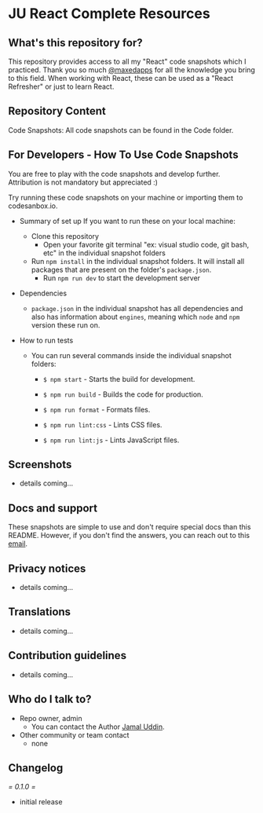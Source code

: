 # JU React Complete Resources #

## What's this repository for? ##

This repository provides access to all my "React" code snapshots which I practiced. Thank you so much [@maxedapps](https://twitter.com/maxedapps) for all the knowledge you bring to this field. When working with React, these can be used as a "React Refresher" or just to learn React.

## Repository Content ##

Code Snapshots: All code snapshots can be found in the Code folder.

## For Developers - How To Use Code Snapshots ##

You are free to play with the code snapshots and develop further. Attribution is not mandatory but appreciated :)

Try running these code snapshots on your machine or importing them to codesanbox.io. 

* Summary of set up
If you want to run these on your local machine:
	- Clone this repository 
        - Open your favorite git terminal "ex: visual studio code, git bash, etc" in the individual snapshot folders
	- Run `npm install` in the individual snapshot folders. It will install all packages that are present on the folder's `package.json`.
        - Run `npm run dev` to start the development server

* Dependencies
	- `package.json` in the individual snapshot has all dependencies and also has information about `engines`, meaning which `node` and `npm` version these run on.

* How to run tests
	- You can run several commands inside the individual snapshot folders:

		- `$ npm start` - Starts the build for development.

		- `$ npm run build` - Builds the code for production.

		- `$ npm run format` - Formats files.

		- `$ npm run lint:css` - Lints CSS files.

		- `$ npm run lint:js` - Lints JavaScript files.

## Screenshots ##
* details coming...

## Docs and support  ##

These snapshots are simple to use and don't require special docs than this README. However, if you don't find the answers, you can reach out to this [email](mailto:jamal08.bd@gmail.com).

## Privacy notices ##

* details coming...

## Translations ##
 
* details coming...

## Contribution guidelines ##

* details coming...

## Who do I talk to? ##

* Repo owner, admin
	- You can contact the Author [Jamal Uddin](mailto:jamal08.bd@gmail.com).
* Other community or team contact
	- none

## Changelog ##
 
*= 0.1.0 =*
	
- initial release

